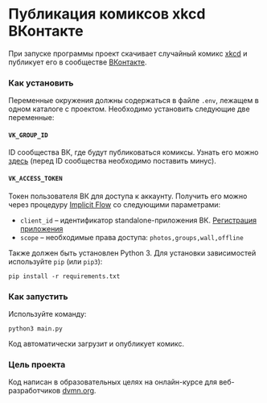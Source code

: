 # Публикация комиксов xkcd ВКонтакте

При запуске программы проект скачивает случайный комикс [xkcd](https://xkcd.com/) и публикует его в сообществе [ВКонтакте](https://vk.com/).

### Как установить

Переменные окружения должны содержаться в файле `.env`, лежащем в одном каталоге с проектом. Необходимо установить следующие две переменные:
#### `VK_GROUP_ID`
ID сообщества ВК, где будут публиковаться комиксы. Узнать его можно [здесь](https://regvk.com/id/) (перед ID сообщества необходимо поставить минус).
#### `VK_ACCESS_TOKEN`
Токен пользователя ВК для доступа к аккаунту. Получить его можно через процедуру [Implicit Flow](https://vk.com/dev/implicit_flow_user) со следующими параметрами:
* `client_id` – идентификатор standalone-приложения ВК. [Регистрация приложения](https://vk.com/apps?act=manage)
* `scope` – необходимые права доступа: `photos,groups,wall,offline`

Также должен быть установлен Python 3. Для установки зависимостей используйте `pip` (или `pip3`):
```
pip install -r requirements.txt
```

### Как запустить

Используйте команду:
```
python3 main.py
```
Код автоматически загрузит и опубликует комикс.

### Цель проекта

Код написан в образовательных целях на онлайн-курсе для веб-разработчиков [dvmn.org](https://dvmn.org/).